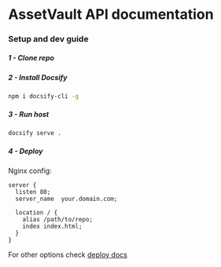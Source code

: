 # AssetVault API documentation

### Setup and dev guide

##### 1 - Clone repo

##### 2 - Install Docsify

```bash
npm i docsify-cli -g
```

##### 3 - Run host

```bash
docsify serve .
```

##### 4 - Deploy

Nginx config:

```nginx
server {
  listen 80;
  server_name  your.domain.com;

  location / {
    alias /path/to/repo;
    index index.html;
  }
}
```

For other options check [deploy docs](https://docsify.js.org/#/deploy)
